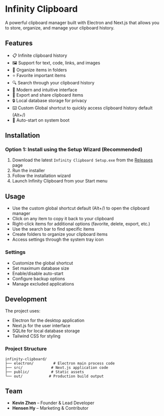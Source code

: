 # Infinity Clipboard

A powerful clipboard manager built with Electron and Next.js that allows you to store, organize, and manage your clipboard history.

## Features

- 📋 Infinite clipboard history
- 🖼️ Support for text, code, links, and images
- 📁 Organize items in folders
- ⭐ Favorite important items
- 🔍 Search through your clipboard history
- 🎨 Modern and intuitive interface
- 🔄 Export and share clipboard items
- 🔒 Local database storage for privacy
- ⌨️ Custom Global shortcut to quickly access clipboard history default (Alt+/)
- 🚀 Auto-start on system boot

## Installation

### Option 1: Install using the Setup Wizard (Recommended)
1. Download the latest `Infinity Clipboard Setup.exe` from the [Releases](https://github.com/KZ-KevinZhen/infinity-clipboard-public/releases) page
2. Run the installer
3. Follow the installation wizard
4. Launch Infinity Clipboard from your Start menu

## Usage

- Use the custom global shortcut default (Alt+/) to open the clipboard manager
- Click on any item to copy it back to your clipboard
- Right-click items for additional options (favorite, delete, export, etc.)
- Use the search bar to find specific items
- Create folders to organize your clipboard items
- Access settings through the system tray icon

### Settings
- Customize the global shortcut
- Set maximum database size
- Enable/disable auto-start
- Configure backup options
- Manage excluded applications

## Development

The project uses:
- Electron for the desktop application
- Next.js for the user interface
- SQLite for local database storage
- Tailwind CSS for styling

### Project Structure
```
infinity-clipboard/
├── electron/         # Electron main process code
├── src/             # Next.js application code
├── public/          # Static assets
└── out/            # Production build output
```

## Team
- **Kevin Zhen** – Founder & Lead Developer
- **Hensen Hy** – Marketing & Contributor
